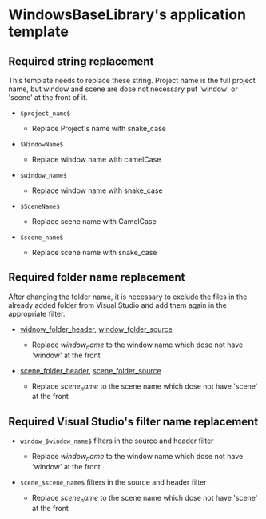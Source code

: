 ﻿# WindowsBaseLibrary's application template

## Required string replacement
This template needs to replace these string. Project name is the full project name, but window and scene are dose not necessary put 'window' or 'scene' at the front of it.

- `$project_name$`
  - Replace Project's name with snake_case

- `$WindowName$`
  - Replace window name with camelCase

- `$window_name$`
  - Replace window name with snake_case

- `$SceneName$`
  - Replace scene name with CamelCase

- `$scene_name$`
  - Replace scene name with snake_case

## Required folder name replacement
After changing the folder name, it is necessary to exclude the files in the already added folder from Visual Studio and add them again in the appropriate filter.
- [widnow_folder_header](include/window_$window_name$), [window_folder_source](src/window$window_name$)
  - Replace $window_name$ to the window name which dose not have 'window' at the front

- [scene_folder_header](include/scene_$scene_name$), [scene_folder_source](src/scene_$scene_name$)
  - Replace $scene_name$ to the scene name which dose not have 'scene' at the front

## Required Visual Studio's filter name replacement
- `window_$window_name$` filters in the source and header filter
  - Replace $window_name$ to the window name which dose not have 'window' at the front

- `scene_$scene_name$` filters in the source and header filter
  - Replace $scene_name$ to the scene name which dose not have 'scene' at the front